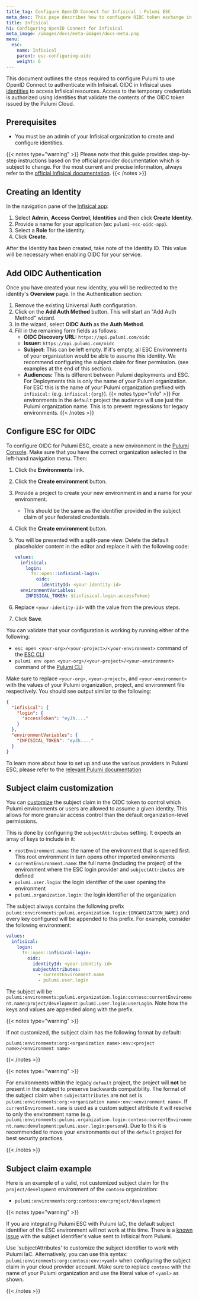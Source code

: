 ```yaml
---
title_tag: Configure OpenID Connect for Infisical | Pulumi ESC
meta_desc: This page describes how to configure OIDC token exchange in Infisical for use with Pulumi
title: Infisical
h1: Configuring OpenID Connect for Infisical
meta_image: /images/docs/meta-images/docs-meta.png
menu:
  esc:
    name: Infisical
    parent: esc-configuring-oidc
    weight: 6
---
```


This document outlines the steps required to configure Pulumi to use OpenID Connect to authenticate with Infisical. OIDC
in Infisical uses [identities](https://infisical.com/docs/documentation/platform/identities/oidc-auth/general) to access
Infisical resources. Access to the temporary credentials is authorized using identities that validate the contents of
the OIDC token issued by the Pulumi Cloud.

## Prerequisites

* You must be an admin of your Infisical organization to create and configure identities.

{{< notes type="warning" >}}
Please note that this guide provides step-by-step instructions based on the official provider documentation which is
subject to change. For the most current and precise information, always refer to
the [official Infisical documentation](https://infisical.com/docs/documentation/platform/identities/oidc-auth/general).
{{< /notes >}}

## Creating an Identity

In the navigation pane of the [Infisical app](https://app.infisical.com):

1. Select **Admin**, **Access Control**, **Identities** and then click **Create Identity**.
2. Provide a name for your application (ex: `pulumi-esc-oidc-app`).
3. Select a **Role** for the identity.
4. Click **Create**.

After the Identity has been created, take note of the Identity ID. This value will be necessary when enabling OIDC for your service.

## Add OIDC Authentication

Once you have created your new identity, you will be redirected to the identity's **Overview** page. In the
Authentication section:

1. Remove the existing Universal Auth configuration.
2. Click on the **Add Auth Method** button. This will start an "Add Auth Method" wizard.
3. In the wizard, select **OIDC Auth** as the **Auth Method**.
4. Fill in the remaining form fields as follows:
    * **OIDC Discovery URL:** `https://api.pulumi.com/oidc`
    * **Issuer:** `https://api.pulumi.com/oidc`
    * **Subject:** This can be left empty. If it's empty, all ESC Environments of your organization would be able to assume this identity. We recommend configuring the subject claim for finer permission. (see examples at the end of this section).
    * **Audiences:** This is different between Pulumi deployments and ESC. For Deployments this is only the name of your Pulumi organization. For ESC this is the name of your Pulumi organization prefixed with `infisical:` (e.g. `infisical:{org}`).
{{< notes type="info" >}}
For environments in the `default` project the audience will use just the Pulumi organization name. This is to
prevent regressions for legacy environments.
{{< /notes >}}

## Configure ESC for OIDC

To configure OIDC for Pulumi ESC, create a new environment in the [Pulumi Console](https://app.pulumi.com/). Make sure
that you have the correct organization selected in the left-hand navigation menu. Then:

1. Click the **Environments** link.
2. Click the **Create environment** button.
3. Provide a project to create your new environment in and a name for your environment.
    * This should be the same as the identifier provided in the subject claim of your federated credentials.
4. Click the  **Create environment** button.
5. You will be presented with a split-pane view. Delete the default placeholder content in the editor and replace it
   with the following code:

    ```yaml
    values:
      infisical:
        login:
          fn::open::infisical-login:
            oidc:
              identityId: <your-identity-id>
      environmentVariables:
        INFISICAL_TOKEN: ${infisical.login.accessToken}
    ```

6. Replace `<your-identity-id>` with the value from the previous steps.
7. Click **Save**.

You can validate that your configuration is working by running either of the following:

* `esc open <your-org>/<your-project>/<your-environment>` command of the [ESC CLI](/docs/esc-cli/)
* `pulumi env open <your-org>/<your-project>/<your-environment>` command of the [Pulumi CLI](/docs/install/)

Make sure to replace `<your-org>`, `<your-project>`, and `<your-environment>` with the values of your Pulumi
organization, project, and environment file respectively. You should see output similar to the following:

```json
{
  "infisical": {
    "login": {
      "accessToken": "eyJh...."
    }
  },
  "environmentVariables": {
    "INFISICAL_TOKEN": "eyJh...."
  }
}
```

To learn more about how to set up and use the various providers in Pulumi ESC, please refer to
the [relevant Pulumi documentation](/docs/esc/integrations/)

## Subject claim customization

You can [customize](/docs/esc/environments/customizing-oidc-claims/) the subject claim in the OIDC token to control
which Pulumi environments or users are allowed to assume a given identity. This allows for more granular access control
than the default organization-level permissions.

This is done by configuring the `subjectAttributes` setting. It expects an array of keys to include in it:

* `rootEnvironment.name`: the name of the environment that is opened first. This root environment in turn opens other
  imported environments
* `currentEnvironment.name`: the full name (including the project) of the environment where the ESC login provider and
  `subjectAttributes` are defined
* `pulumi.user.login`: the login identifier of the user opening the environment
* `pulumi.organization.login`: the login identifier of the organization

The subject always contains the following prefix `pulumi:environments:pulumi.organization.login:{ORGANIZATION_NAME}` and
every key configured will be appended to this prefix. For example, consider the following environment:

```yaml
values:
  infisical:
    login:
      fn::open::infisical-login:
        oidc:
          identityId: <your-identity-id>
          subjectAttributes:
            - currentEnvironment.name
            - pulumi.user.login
```

The subject will be
`pulumi:environments:pulumi.organization.login:contoso:currentEnvironment.name:project/development:pulumi.user.login:userLogin`.
Note how the keys and values are appended along with the prefix.

{{< notes type="warning" >}}

If not customized, the subject claim has the following format by default:

`pulumi:environments:org:<organization name>:env:<project name>/<environment name>`

{{< /notes >}}

{{< notes type="warning" >}}

For environments within the legacy `default` project, the project will **not** be present in the subject to preserve
backwards compatibility. The format of the subject claim when `subjectAttributes` are not set is
`pulumi:environments:org:<organization name>:env:<environment name>`. If `currentEnvironment.name` is used as a custom
subject attribute it will resolve to only the environment name (e.g.
`pulumi:environments:pulumi.organization.login:contoso:currentEnvironment.name:development:pulumi.user.login:personA`).
Due to this it is recommended to move your environments out of the `default` project for best security practices.

{{< /notes >}}

## Subject claim example

Here is an example of a valid, not customized subject claim for the `project/development` environment of the `contoso`
organization:

* `pulumi:environments:org:contoso:env:project/development`

{{< notes type="warning" >}}

If you are integrating Pulumi ESC with Pulumi IaC, the default subject identifier of the ESC environment will not work
at this time. There is a [known issue](https://github.com/pulumi/pulumi/issues/14509) with the subject identifier's
value sent to Infisical from Pulumi.

Use 'subjectAttributes' to customize the subject identifier to work with Pulumi IaC. Alternatively, you can use this
syntax: `pulumi:environments:org:contoso:env:<yaml>` when configuring the subject claim in your cloud provider account.
Make sure to replace `contoso` with the name of your Pulumi organization and use the literal value of `<yaml>` as shown.

{{< /notes >}}
